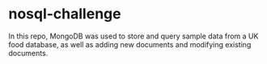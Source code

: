 # nosql-challenge

In this repo, MongoDB was used to store and query sample data from a UK food database, as well as adding new documents and modifying existing documents.

